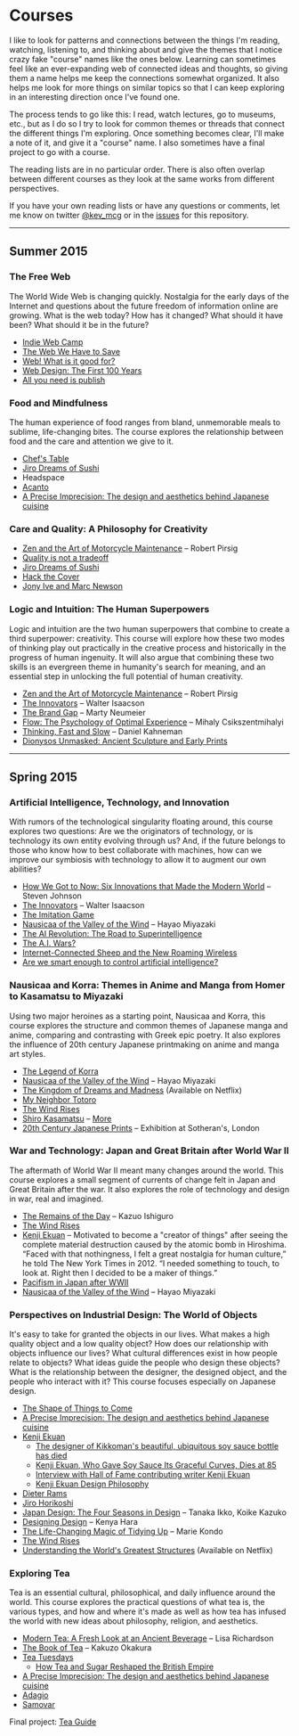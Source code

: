 # Courses

I like to look for patterns and connections between the things I'm reading, watching, listening to, and thinking about and give the themes that I notice crazy fake "course" names like the ones below. Learning can sometimes feel like an ever-expanding web of connected ideas and thoughts, so giving them a name helps me keep the connections somewhat organized. It also helps me look for more things on similar topics so that I can keep exploring in an interesting direction once I've found one.

The process tends to go like this: I read, watch lectures, go to museums, etc., but as I do so I try to look for common themes or threads that connect the different things I'm exploring. Once something becomes clear, I'll make a note of it, and give it a "course" name. I also sometimes have a final project to go with a course.

The reading lists are in no particular order. There is also often overlap between different courses as they look at the same works from different perspectives.

If you have your own reading lists or have any questions or comments, let me know on twitter [@kev_mcg](http://twitter.com/kev_mcg) or in the [issues](http://github.com/kmcgillivray/courses/issues) for this repository.

---

## Summer 2015

### The Free Web

The World Wide Web is changing quickly. Nostalgia for the early days of the Internet and questions about the future freedom of information online are growing. What is the web today? How has it changed? What should it have been? What should it be in the future?

* [Indie Web Camp](https://indiewebcamp.com)
* [The Web We Have to Save](https://medium.com/matter/the-web-we-have-to-save-2eb1fe15a426)
* [Web! What is it good for?](https://adactio.com/journal/9016)
* [Web Design: The First 100 Years](http://idlewords.com/talks/web_design_first_100_years.htm)
* [All you need is publish](https://medium.com/message/this-is-how-we-publish-b050172dcb05)

### Food and Mindfulness

The human experience of food ranges from bland, unmemorable meals to sublime, life-changing bites. The course explores the relationship between food and the care and attention we give to it.

* [Chef's Table](https://en.wikipedia.org/wiki/Chef%27s_Table)
* [Jiro Dreams of Sushi](https://en.wikipedia.org/wiki/Jiro_Dreams_of_Sushi)
* Headspace
* [Acanto](http://www.acantochicago.com)
* [A Precise Imprecision: The design and aesthetics behind Japanese cuisine](https://medium.com/re-form/a-precise-imprecision-6905c579819d)

### Care and Quality: A Philosophy for Creativity

* [Zen and the Art of Motorcycle Maintenance](http://amzn.com/0060589469) – Robert Pirsig
* [Quality is not a tradeoff](https://medium.com/the-year-of-the-looking-glass/quality-is-not-a-tradeoff-bcddf7c85553)
* [Jiro Dreams of Sushi](https://en.wikipedia.org/wiki/Jiro_Dreams_of_Sushi)
* [Hack the Cover](http://craigmod.com/journal/hack_the_cover/)
* [Jony Ive and Marc Newson](http://www.hulu.com/watch/563008)

### Logic and Intuition: The Human Superpowers

Logic and intuition are the two human superpowers that combine to create a third superpower: creativity. This course will explore how these two modes of thinking play out practically in the creative process and historically in the progress of human ingenuity. It will also argue that combining these two skills is an evergreen theme in humanity's search for meaning, and an essential step in unlocking the full potential of human creativity.

* [Zen and the Art of Motorcycle Maintenance](http://amzn.com/0060589469) – Robert Pirsig
* [The Innovators](http://amzn.com/147670869X) – Walter Isaacson
* [The Brand Gap](http://amzn.com/0321348109) – Marty Neumeier
* [Flow: The Psychology of Optimal Experience](http://amzn.com/0061339202) – Mihaly Csikszentmihalyi
* [Thinking, Fast and Slow](http://amzn.com/0374533555) – Daniel Kahneman
* [Dionysos Unmasked: Ancient Sculpture and Early Prints](http://www.artic.edu/exhibition/dionysos-unmasked-ancient-sculpture-and-early-prints)

---

## Spring 2015

### Artificial Intelligence, Technology, and Innovation

With rumors of the technological singularity floating around, this course explores two questions: Are we the originators of technology, or is technology its own entity evolving through us? And, if the future belongs to those who know how to best collaborate with machines, how can we improve our symbiosis with technology to allow it to augment our own abilities?

* [How We Got to Now: Six Innovations that Made the Modern World](http://amzn.com/1594632960) – Steven Johnson
* [The Innovators](http://amzn.com/147670869X) – Walter Isaacson
* [The Imitation Game](http://en.wikipedia.org/wiki/The_Imitation_Game)
* [Nausicaa of the Valley of the Wind](http://amzn.com/1421550644) – Hayao Miyazaki
* [The AI Revolution: The Road to Superintelligence](http://waitbutwhy.com/2015/01/artificial-intelligence-revolution-1.html)
* [The A.I. Wars?](http://www.slate.com/articles/technology/future_tense/2015/01/what_artificial_intelligence_does_and_does_not_mean_for_security_and_geopolitics.html)
* [Internet-Connected Sheep and the New Roaming Wireless](http://www.theatlantic.com/technology/archive/2015/02/internet-connected-sheep-and-the-new-roaming-wireless/385274/)
* [Are we smart enough to control artificial intelligence?](http://www.technologyreview.com/review/534871/our-fear-of-artificial-intelligence/)

### Nausicaa and Korra: Themes in Anime and Manga from Homer to Kasamatsu to Miyazaki

Using two major heroines as a starting point, Nausicaa and Korra, this course explores the structure and common themes of Japanese manga and anime, comparing and contrasting with Greek epic poetry. It also explores the influence of 20th century Japanese printmaking on anime and manga art styles.

* [The Legend of Korra](http://www.amazon.com/The-Legend-Korra-Book-One/dp/B009LDCUP0)
* [Nausicaa of the Valley of the Wind](http://amzn.com/1421550644) – Hayao Miyazaki
* [The Kingdom of Dreams and Madness](http://www.amazon.com/Kingdom-Dreams-Madness-English-Subtitled/dp/B00PEJ1948) (Available on Netflix)
* [My Neighbor Totoro](http://amzn.com/B002ZTQV8Y)
* [The Wind Rises](http://amzn.com/B00MHT49KO)
* [Shiro Kasamatsu](http://translate.google.com/translate?hl=en&sl=fr&u=http://fr.wikipedia.org/wiki/Shiro_Kasamatsu&prev=search) – [More](http://kevinschmevin.com/post/107518375825/shiro-kasamatsu-via)
* [20th Century Japanese Prints](http://www.sotherans.co.uk/DigitalEditions/japan2014/) – Exhibition at Sotheran's, London

### War and Technology: Japan and Great Britain after World War II

The aftermath of World War II meant many changes around the world. This course explores a small segment of currents of change felt in Japan and Great Britain after the war. It also explores the role of technology and design in war, real and imagined.

* [The Remains of the Day](http://amzn.com/0679731725) – Kazuo Ishiguro
* [The Wind Rises](http://amzn.com/B00MHT49KO)
* [Kenji Ekuan](http://www.nytimes.com/2015/02/11/world/asia/kenji-ekuan-japanese-designer-who-gave-soy-sauce-its-curves-dies-at-85.html?_r=0) – Motivated to become a "creator of things" after seeing the complete material destruction caused by the atomic bomb in Hiroshima. “Faced with that nothingness, I felt a great nostalgia for human culture,” he told The New York Times in 2012. “I needed something to touch, to look at. Right then I decided to be a maker of things.”
* [Pacifism in Japan after WWII](http://en.wikipedia.org/wiki/Article_9_of_the_Japanese_Constitution)
* [Nausicaa of the Valley of the Wind](http://amzn.com/1421550644) – Hayao Miyazaki

### Perspectives on Industrial Design: The World of Objects

It's easy to take for granted the objects in our lives. What makes a high quality object and a low quality object? How does our relationship with objects influence our lives? What cultural differences exist in how people relate to objects? What ideas guide the people who design these objects? What is the relationship between the designer, the designed object, and the people who interact with it? This course focuses especially on Japanese design.

* [The Shape of Things to Come](http://www.newyorker.com/magazine/2015/02/23/shape-things-come)
* [A Precise Imprecision: The design and aesthetics behind Japanese cuisine](https://medium.com/re-form/a-precise-imprecision-6905c579819d)
* [Kenji Ekuan](https://en.wikipedia.org/wiki/Kenji_Ekuan)
  - [The designer of Kikkoman's beautiful, ubiquitous soy sauce bottle has died](http://qz.com/341042/the-designer-of-kikkomans-beautiful-ubiquitous-soy-sauce-bottle-has-died/)
  - [Kenji Ekuan, Who Gave Soy Sauce Its Graceful Curves, Dies at 85](http://www.nytimes.com/2015/02/11/world/asia/kenji-ekuan-japanese-designer-who-gave-soy-sauce-its-curves-dies-at-85.html?_r=0)
  - [Interview with Hall of Fame contributing writer Kenji Ekuan](http://en.red-dot.org/2404.html)
  - [Kenji Ekuan Design Philosophy](https://www.youtube.com/playlist?list=PLQ1YKvrLRE8kSDzHVs9XwCwGAmntKbECr)
* [Dieter Rams](http://en.wikipedia.org/wiki/Dieter_Rams)
* [Jiro Horikoshi](http://en.wikipedia.org/wiki/Jiro_Horikoshi)
* [Japan Design: The Four Seasons in Design](http://amzn.com/0877013276) – Tanaka Ikko, Koike Kazuko
* [Designing Design](http://amzn.com/3037784504) – Kenya Hara
* [The Life-Changing Magic of Tidying Up](http://amzn.com/1607747308) – Marie Kondo
* [The Wind Rises](http://amzn.com/B00MHT49KO)
* [Understanding the World's Greatest Structures](http://www.thegreatcourses.com/courses/understanding-the-world-s-greatest-structures-science-and-innovation-from-antiquity-to-modernity.html) (Available on Netflix)

### Exploring Tea

Tea is an essential cultural, philosophical, and daily influence around the world. This course explores the practical questions of what tea is, the various types, and how and where it's made as well as how tea has infused the world with new ideas about philosophy, religion, and aesthetics.

* [Modern Tea: A Fresh Look at an Ancient Beverage](http://amzn.com/1452112290) – Lisa Richardson
* [The Book of Tea](http://www.thriftbooks.com/w/the-book-of-tea_kakuz-okakura/396218/) – Kakuzo Okakura
* [Tea Tuesdays](http://www.npr.org/tags/388738261/tea-tuesdays)
  - [How Tea and Sugar Reshaped the British Empire](http://www.npr.org/blogs/thesalt/2015/04/07/396664685/tea-tuesdays-how-tea-sugar-reshaped-the-british-empire)
* [A Precise Imprecision: The design and aesthetics behind Japanese cuisine](https://medium.com/re-form/a-precise-imprecision-6905c579819d)
* [Adagio](http://adagio.com)
* [Samovar](http://www.samovartea.com)

Final project: [Tea Guide](http://kevinmcgillivray.net/tea)
